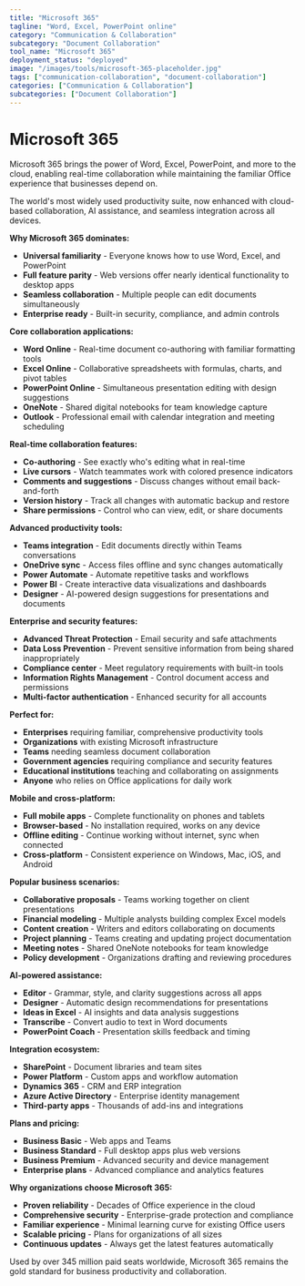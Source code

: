 ```yaml
---
title: "Microsoft 365"
tagline: "Word, Excel, PowerPoint online"
category: "Communication & Collaboration"
subcategory: "Document Collaboration"
tool_name: "Microsoft 365"
deployment_status: "deployed"
image: "/images/tools/microsoft-365-placeholder.jpg"
tags: ["communication-collaboration", "document-collaboration"]
categories: ["Communication & Collaboration"]
subcategories: ["Document Collaboration"]
---
```


# Microsoft 365

Microsoft 365 brings the power of Word, Excel, PowerPoint, and more to the cloud, enabling real-time collaboration while maintaining the familiar Office experience that businesses depend on.

The world's most widely used productivity suite, now enhanced with cloud-based collaboration, AI assistance, and seamless integration across all devices.

**Why Microsoft 365 dominates:**
- **Universal familiarity** - Everyone knows how to use Word, Excel, and PowerPoint
- **Full feature parity** - Web versions offer nearly identical functionality to desktop apps
- **Seamless collaboration** - Multiple people can edit documents simultaneously
- **Enterprise ready** - Built-in security, compliance, and admin controls

**Core collaboration applications:**
- **Word Online** - Real-time document co-authoring with familiar formatting tools
- **Excel Online** - Collaborative spreadsheets with formulas, charts, and pivot tables
- **PowerPoint Online** - Simultaneous presentation editing with design suggestions
- **OneNote** - Shared digital notebooks for team knowledge capture
- **Outlook** - Professional email with calendar integration and meeting scheduling

**Real-time collaboration features:**
- **Co-authoring** - See exactly who's editing what in real-time
- **Live cursors** - Watch teammates work with colored presence indicators
- **Comments and suggestions** - Discuss changes without email back-and-forth
- **Version history** - Track all changes with automatic backup and restore
- **Share permissions** - Control who can view, edit, or share documents

**Advanced productivity tools:**
- **Teams integration** - Edit documents directly within Teams conversations
- **OneDrive sync** - Access files offline and sync changes automatically
- **Power Automate** - Automate repetitive tasks and workflows
- **Power BI** - Create interactive data visualizations and dashboards
- **Designer** - AI-powered design suggestions for presentations and documents

**Enterprise and security features:**
- **Advanced Threat Protection** - Email security and safe attachments
- **Data Loss Prevention** - Prevent sensitive information from being shared inappropriately
- **Compliance center** - Meet regulatory requirements with built-in tools
- **Information Rights Management** - Control document access and permissions
- **Multi-factor authentication** - Enhanced security for all accounts

**Perfect for:**
- **Enterprises** requiring familiar, comprehensive productivity tools
- **Organizations** with existing Microsoft infrastructure
- **Teams** needing seamless document collaboration
- **Government agencies** requiring compliance and security features
- **Educational institutions** teaching and collaborating on assignments
- **Anyone** who relies on Office applications for daily work

**Mobile and cross-platform:**
- **Full mobile apps** - Complete functionality on phones and tablets
- **Browser-based** - No installation required, works on any device
- **Offline editing** - Continue working without internet, sync when connected
- **Cross-platform** - Consistent experience on Windows, Mac, iOS, and Android

**Popular business scenarios:**
- **Collaborative proposals** - Teams working together on client presentations
- **Financial modeling** - Multiple analysts building complex Excel models
- **Content creation** - Writers and editors collaborating on documents
- **Project planning** - Teams creating and updating project documentation
- **Meeting notes** - Shared OneNote notebooks for team knowledge
- **Policy development** - Organizations drafting and reviewing procedures

**AI-powered assistance:**
- **Editor** - Grammar, style, and clarity suggestions across all apps
- **Designer** - Automatic design recommendations for presentations
- **Ideas in Excel** - AI insights and data analysis suggestions
- **Transcribe** - Convert audio to text in Word documents
- **PowerPoint Coach** - Presentation skills feedback and timing

**Integration ecosystem:**
- **SharePoint** - Document libraries and team sites
- **Power Platform** - Custom apps and workflow automation
- **Dynamics 365** - CRM and ERP integration
- **Azure Active Directory** - Enterprise identity management
- **Third-party apps** - Thousands of add-ins and integrations

**Plans and pricing:**
- **Business Basic** - Web apps and Teams
- **Business Standard** - Full desktop apps plus web versions
- **Business Premium** - Advanced security and device management
- **Enterprise plans** - Advanced compliance and analytics features

**Why organizations choose Microsoft 365:**
- **Proven reliability** - Decades of Office experience in the cloud
- **Comprehensive security** - Enterprise-grade protection and compliance
- **Familiar experience** - Minimal learning curve for existing Office users
- **Scalable pricing** - Plans for organizations of all sizes
- **Continuous updates** - Always get the latest features automatically

Used by over 345 million paid seats worldwide, Microsoft 365 remains the gold standard for business productivity and collaboration.